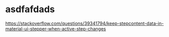 # asdfafdads
https://stackoverflow.com/questions/39341794/keep-stepcontent-data-in-material-ui-stepper-when-active-step-changes

